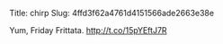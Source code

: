 Title: chirp
Slug: 4ffd3f62a4761d4151566ade2663e38e

Yum, Friday Frittata. <a href="http://t.co/15pYEftJ7R">http://t.co/15pYEftJ7R</a>
